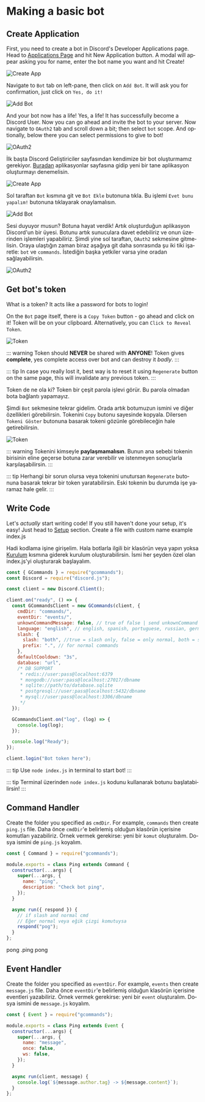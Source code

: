 # Making a basic bot

## Create Application

<language lang="en">

First, you need to create a bot in Discord's Developer Applications page. Head to [Applications Page](https://discord.com/developers/applications) and hit New Application button. A modal will appear asking you for name, enter the bot name you want and hit Create!

![Create App](/../../createapp.png)

Navigate to `Bot` tab on left-pane, then click on `Add Bot`. It will ask you for confirmation, just click on `Yes, do it!`

![Add Bot](/../../addbot.png)

And your bot now has a life! Yes, a life! It has successfully become a Discord User.
Now you can go ahead and invite the bot to your server. Now navigate to `OAuth2` tab and scroll down a bit; then select `bot` scope. And optionally, below there you can select permissions to give to bot!

![OAuth2](/../../oauth2.png)

</language>
<language lang="tk">

İlk başta Discord Geliştiriciler sayfasından kendimize bir bot oluşturmamız gerekiyor. [Buradan](https://discord.com/developers/applications) aplikasyonlar sayfasına gidip yeni bir tane aplikasyon oluşturmayı denemelisin.

![Create App](/../../createapp.png)

Sol taraftan `Bot` kısmına git ve `Bot Ekle` butonuna tıkla. Bu işlemi `Evet bunu yapalım!` butonuna tıklayarak onaylamalısın.

![Add Bot](/../../addbot.png)

Sesi duyuyor musun? Botuna hayat verdik! Artık oluşturduğun aplikasyon Discord'un bir üyesi. Botunu artık sunuculara davet edebiliriz ve onun üzerinden işlemleri yapabiliriz. Şimdi yine sol taraftan, `OAuth2` sekmesine gitmelisin. Oraya ulaştığın zaman biraz aşağıya git daha sonrasında şu iki tiki işaretle: `bot` ve `commands`. İstediğin başka yetkiler varsa yine oradan sağlayabilirsin.

![OAuth2](/../../oauth2.png)

</language>

## Get bot's token

<language lang="en">

What is a token? It acts like a password for bots to login!

On the `Bot` page itself, there is a `Copy Token` button - go ahead and click on it! Token will be on your clipboard. Alternatively, you can `Click to Reveal Token`.

![Token](/../../token.png)

::: warning
Token should **NEVER** be shared with **ANYONE**! Token gives **complete**, yes complete access over bot and can destroy it _badly_.
:::

::: tip
In case you really lost it, best way is to reset it using `Regenerate` button on the same page, this will invalidate any previous token.
:::

</language>
<language lang="tk">

Token de ne ola ki? Token bir çeşit parola işlevi görür. Bu parola olmadan bota bağlantı yapamayız.

Şimdi `Bot` sekmesine tekrar gidelim. Orada artık botumuzun ismini ve diğer özellikleri görebilirsin. Tokenini `Copy` butonu sayesinde kopyala. Dilersen `Tokeni Göster` butonuna basarak tokeni gözünle görebileceğin hale getirebilirsin.

![Token](/../../token.png)

::: warning
Tokenini kimseyle **paylaşmamalısın**. Bunun ana sebebi tokenin birisinin eline geçerse botuna zarar verebilir ve istenmeyen sonuçlarla karşılaşabilirsin.
:::

::: tip
Herhangi bir sorun olursa veya tokenini unutursan `Regenerate` butonuna basarak tekrar bir token yaratabilirsin. Eski tokenin bu durumda işe yaramaz hale gelir.
:::

</language>

## Write Code

<language lang="en">

Let's _actually_ start writing code! If you still haven't done your setup, it's easy! Just head to [Setup](../setup.md) section.
Create a file with custom name example index.js

</language>
<language lang="tk">

Hadi kodlama işine girişelim. Hala botlarla ilgili bir klasörün veya yapın yoksa [Kurulum](../setup.md) kısmına giderek kurulum oluşturabilirsin.
İsmi her şeyden özel olan index.js'yi oluşturarak başlayalım.

</language>

<branch version="5.x">

```js
const { GCommands } = require("gcommands");
const Discord = require("discord.js");

const client = new Discord.Client();

client.on("ready", () => {
  const GCommandsClient = new GCommands(client, {
    cmdDir: "commands/",
    eventDir: "events/",
    unkownCommandMessage: false, // true of false | send unkownCommand Message
    language: "english", // english, spanish, portuguese, russian, german, czech, slovak, turkish, polish, indonesian, italian
    slash: {
      slash: "both", //true = slash only, false = only normal, both = slash and normal
      prefix: ".", // for normal commands
    },
    defaultCooldown: "3s",
    database: "url",
    /* DB SUPPORT
     * redis://user:pass@localhost:6379
     * mongodb://user:pass@localhost:27017/dbname
     * sqlite://path/to/database.sqlite
     * postgresql://user:pass@localhost:5432/dbname
     * mysql://user:pass@localhost:3306/dbname
     */
  });

  GCommandsClient.on("log", (log) => {
    console.log(log);
  });

  console.log("Ready");
});

client.login("Bot token here");
```

</branch>

<language lang="en">

::: tip
Use `node index.js` in terminal to start bot!
:::

</language>
<language lang="tk">

::: tip
Terminal üzerinden `node index.js` kodunu kullanarak botunu başlatabilirsin!
:::

</language>

## Command Handler

<language lang="en" inline=true>Create the folder you specified as `cmdDir`. For example, `commands` then create `ping.js` file.</language>
<language lang="tk" inline=true>Daha önce `cmdDir`'e belirlemiş olduğun klasörün içerisine komutları yazabiliriz. Örnek vermek gerekirse: yeni bir `komut` oluşturalım. Dosya ismini de `ping.js` koyalım.</language>

<branch version="5.x">

```js
const { Command } = require("gcommands");

module.exports = class Ping extends Command {
  constructor(...args) {
    super(...args, {
      name: "ping",
      description: "Check bot ping",
    });
  }

  async run({ respond }) {
    // if slash and normal cmd
    // Eğer normal veya eğik çizgi komutuysa
    respond("pog");
  }
};
```

<div is="dis-messages">
    <dis-messages>
        <dis-message profile="gcommands">
            <template #interactions>
                <discord-interaction profile="hyro" :command="true">ping</discord-interaction>
            </template>
            pong
        </dis-message>
    </dis-messages>
    <dis-messages>
        <dis-message profile="izboxo">
            .ping
        </dis-message>
        <dis-message profile="gcommands">
            pong
        </dis-message>
    </dis-messages>
</div>
    
</branch>

## Event Handler

<language lang="en" inline=true>Create the folder you specified as `eventDir`. For example, `events` then create `message.js` file.</language>
<language lang="tk" inline=true>Daha önce `eventDir`'e belirlemiş olduğun klasörün içerisine eventleri yazabiliriz. Örnek vermek gerekirse: yeni bir `event` oluşturalım. Dosya ismini de `message.js` koyalım.</language>

```js
const { Event } = require("gcommands");

module.exports = class Ping extends Event {
  constructor(...args) {
    super(...args, {
      name: "message",
      once: false,
      ws: false,
    });
  }

  async run(client, message) {
    console.log(`${message.author.tag} -> ${message.content}`);
  }
};
```
